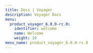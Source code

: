 ```yaml
---
title: Docs | Voyager
description: Voyager Docs
menu:
  product_voyager_6.0.0-rc.0:
    identifier: welcome
    name: Welcome
    weight: 10
menu_name: product_voyager_6.0.0-rc.0
---
```


